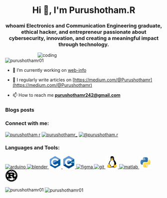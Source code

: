 <h1 align="center">Hi 👋, I'm Purushotham.R</h1>
<h3 align="center"> whoami 
Electronics and Communication Engineering graduate, ethical hacker, and entrepreneur passionate about cybersecurity, innovation, and creating a meaningful impact through technology.
</h3>
<img align="right" alt="coding" width="400" src="https://giffiles.alphacoders.com/362/36249.gif">
<p align="left"> <img src="https://komarev.com/ghpvc/?username=purushothamr01&label=Profile%20views&color=0e75b6&style=flat" alt="purushothamr01" /> </p>

- 🔭 I’m currently working on [web-info](https://github.com/purushothamr01/web-info.git)

- 📝 I regularly write articles on [https://medium.com/@Purushothamr](https://medium.com/@Purushothamr)

- 📫 How to reach me **purushothamr242@gmail.com**

### Blogs posts
<!-- BLOG-POST-LIST:START -->
<!-- BLOG-POST-LIST:END -->

<h3 align="left">Connect with me:</h3>
<p align="left">
<a href="https://linkedin.com/in/purushotham r" target="blank"><img align="center" src="https://raw.githubusercontent.com/rahuldkjain/github-profile-readme-generator/master/src/images/icons/Social/linked-in-alt.svg" alt="purushotham r" height="30" width="40" /></a>
<a href="https://instagram.com/purushothamr_" target="blank"><img align="center" src="https://raw.githubusercontent.com/rahuldkjain/github-profile-readme-generator/master/src/images/icons/Social/instagram.svg" alt="purushothamr_" height="30" width="40" /></a>
<a href="https://medium.com/@purushotham.r" target="blank"><img align="center" src="https://raw.githubusercontent.com/rahuldkjain/github-profile-readme-generator/master/src/images/icons/Social/medium.svg" alt="@purushotham.r" height="30" width="40" /></a>
</p>

<h3 align="left">Languages and Tools:</h3>
<p align="left"> <a href="https://www.arduino.cc/" target="_blank" rel="noreferrer"> <img src="https://cdn.worldvectorlogo.com/logos/arduino-1.svg" alt="arduino" width="40" height="40"/> </a> <a href="https://www.blender.org/" target="_blank" rel="noreferrer"> <img src="https://download.blender.org/branding/community/blender_community_badge_white.svg" alt="blender" width="40" height="40"/> </a> <a href="https://www.cprogramming.com/" target="_blank" rel="noreferrer"> <img src="https://raw.githubusercontent.com/devicons/devicon/master/icons/c/c-original.svg" alt="c" width="40" height="40"/> </a> <a href="https://www.w3schools.com/cpp/" target="_blank" rel="noreferrer"> <img src="https://raw.githubusercontent.com/devicons/devicon/master/icons/cplusplus/cplusplus-original.svg" alt="cplusplus" width="40" height="40"/> </a> <a href="https://www.figma.com/" target="_blank" rel="noreferrer"> <img src="https://www.vectorlogo.zone/logos/figma/figma-icon.svg" alt="figma" width="40" height="40"/> </a> <a href="https://git-scm.com/" target="_blank" rel="noreferrer"> <img src="https://www.vectorlogo.zone/logos/git-scm/git-scm-icon.svg" alt="git" width="40" height="40"/> </a> <a href="https://www.linux.org/" target="_blank" rel="noreferrer"> <img src="https://raw.githubusercontent.com/devicons/devicon/master/icons/linux/linux-original.svg" alt="linux" width="40" height="40"/> </a> <a href="https://www.mathworks.com/" target="_blank" rel="noreferrer"> <img src="https://upload.wikimedia.org/wikipedia/commons/2/21/Matlab_Logo.png" alt="matlab" width="40" height="40"/> </a> <a href="https://www.python.org" target="_blank" rel="noreferrer"> <img src="https://raw.githubusercontent.com/devicons/devicon/master/icons/python/python-original.svg" alt="python" width="40" height="40"/> </a> <a href="https://www.rust-lang.org" target="_blank" rel="noreferrer"> <img src="https://raw.githubusercontent.com/devicons/devicon/master/icons/rust/rust-plain.svg" alt="rust" width="40" height="40"/> </a> </p>

<p><img align="left" src="https://github-readme-stats.vercel.app/api/top-langs?username=purushothamr01&show_icons=true&locale=en&layout=compact" alt="purushothamr01" /></p>

<p>&nbsp;<img align="center" src="https://github-readme-stats.vercel.app/api?username=purushothamr01&show_icons=true&locale=en" alt="purushothamr01" /></p>

